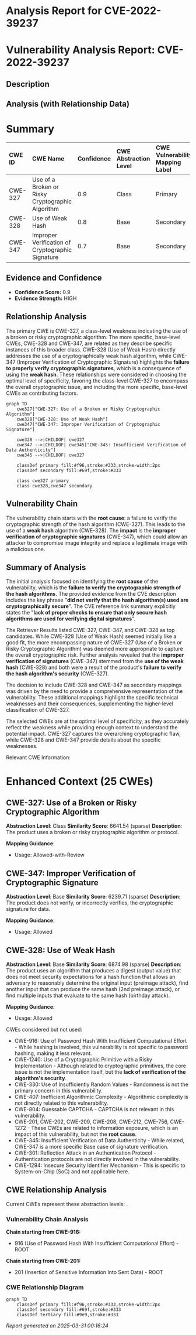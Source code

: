 # Analysis Report for CVE-2022-39237

# Vulnerability Analysis Report: CVE-2022-39237

## Description



## Analysis (with Relationship Data)

# Summary
| CWE ID  | CWE Name                                                        | Confidence | CWE Abstraction Level | CWE Vulnerability Mapping Label | CWE-Vulnerability Mapping Notes |
| :-------- | :-------------------------------------------------------------- | :--------- | :---------------------- | :------------------------------ | :------------------------------ |
| CWE-327   | Use of a Broken or Risky Cryptographic Algorithm              | 0.9        | Class                   | Primary                         | Allowed-with-Review             |
| CWE-328   | Use of Weak Hash                                              | 0.8        | Base                    | Secondary                       | Allowed                         |
| CWE-347   | Improper Verification of Cryptographic Signature              | 0.7        | Base                    | Secondary                       | Allowed                         |

## Evidence and Confidence

*   **Confidence Score:** 0.9
*   **Evidence Strength:** HIGH

## Relationship Analysis
The primary CWE is CWE-327, a class-level weakness indicating the use of a broken or risky cryptographic algorithm. The more specific, base-level CWEs, CWE-328 and CWE-347, are related as they describe specific instances of this broader class. CWE-328 (Use of Weak Hash) directly addresses the use of a cryptographically weak hash algorithm, while CWE-347 (Improper Verification of Cryptographic Signature) highlights the **failure to properly verify cryptographic signatures**, which is a consequence of using the **weak hash**. These relationships were considered in choosing the optimal level of specificity, favoring the class-level CWE-327 to encompass the overall cryptographic issue, and including the more specific, base-level CWEs as contributing factors.

```mermaid
graph TD
    cwe327["CWE-327: Use of a Broken or Risky Cryptographic Algorithm"]
    cwe328["CWE-328: Use of Weak Hash"]
    cwe347["CWE-347: Improper Verification of Cryptographic Signature"]
    
    cwe328 -->|CHILDOF| cwe327
    cwe347 -->|CHILDOF| cwe345["CWE-345: Insufficient Verification of Data Authenticity"]
    cwe345 -->|CHILDOF| cwe327
    
    classDef primary fill:#f96,stroke:#333,stroke-width:2px
    classDef secondary fill:#69f,stroke:#333
    
    class cwe327 primary
    class cwe328,cwe347 secondary
```

## Vulnerability Chain
The vulnerability chain starts with the **root cause**: a failure to verify the cryptographic strength of the hash algorithm (CWE-327). This leads to the use of a **weak hash** algorithm (CWE-328). The **impact** is the **improper verification of cryptographic signatures** (CWE-347), which could allow an attacker to compromise image integrity and replace a legitimate image with a malicious one.

## Summary of Analysis
The initial analysis focused on identifying the **root cause** of the vulnerability, which is the **failure to verify the cryptographic strength of the hash algorithms**. The provided evidence from the CVE description includes the key phrase "**did not verify that the hash algorithm(s) used are cryptographically secure**". The CVE reference link summary explicitly states the "**lack of proper checks to ensure that only secure hash algorithms are used for verifying digital signatures**".

The Retriever Results listed CWE-327, CWE-347, and CWE-328 as top candidates. While CWE-328 (Use of Weak Hash) seemed initially like a good fit, the more encompassing nature of CWE-327 (Use of a Broken or Risky Cryptographic Algorithm) was deemed more appropriate to capture the overall cryptographic risk. Further analysis revealed that the **improper verification of signatures** (CWE-347) stemmed from the **use of the weak hash** (CWE-328) and both were a result of the product's **failure to verify the hash algorithm's security** (CWE-327).

The decision to include CWE-328 and CWE-347 as secondary mappings was driven by the need to provide a comprehensive representation of the vulnerability. These additional mappings highlight the specific technical weaknesses and their consequences, supplementing the higher-level classification of CWE-327.

The selected CWEs are at the optimal level of specificity, as they accurately reflect the weakness while providing enough context to understand the potential impact. CWE-327 captures the overarching cryptographic flaw, while CWE-328 and CWE-347 provide details about the specific weaknesses.

Relevant CWE Information:

# Enhanced Context (25 CWEs)

## CWE-327: Use of a Broken or Risky Cryptographic Algorithm
**Abstraction Level**: Class
**Similarity Score**: 6641.54 (sparse)
**Description**:
The product uses a broken or risky cryptographic algorithm or protocol.

**Mapping Guidance**:
- Usage: Allowed-with-Review

## CWE-347: Improper Verification of Cryptographic Signature
**Abstraction Level**: Base
**Similarity Score**: 6239.71 (sparse)
**Description**:
The product does not verify, or incorrectly verifies, the cryptographic signature for data.

**Mapping Guidance**:
- Usage: Allowed

## CWE-328: Use of Weak Hash
**Abstraction Level**: Base
**Similarity Score**: 6874.98 (sparse)
**Description**:
The product uses an algorithm that produces a digest (output value) that does not meet security expectations for a hash function that allows an adversary to reasonably determine the original input (preimage attack), find another input that can produce the same hash (2nd preimage attack), or find multiple inputs that evaluate to the same hash (birthday attack).

**Mapping Guidance**:
- Usage: Allowed

CWEs considered but not used:

- CWE-916: Use of Password Hash With Insufficient Computational Effort - While hashing is involved, this vulnerability is not specific to password hashing, making it less relevant.
- CWE-1240: Use of a Cryptographic Primitive with a Risky Implementation - Although related to cryptographic primitives, the core issue is not the implementation itself, but the **lack of verification of the algorithm's security**.
- CWE-330: Use of Insufficiently Random Values - Randomness is not the primary concern in this vulnerability.
- CWE-407: Inefficient Algorithmic Complexity - Algorithmic complexity is not directly related to this vulnerability.
- CWE-804: Guessable CAPTCHA - CAPTCHA is not relevant in this vulnerability.
- CWE-201, CWE-202, CWE-209, CWE-208, CWE-212, CWE-756, CWE-1272 - These CWEs are related to information exposure, which is an impact of this vulnerability, but not the **root cause**.
- CWE-345: Insufficient Verification of Data Authenticity - While related, CWE-347 is a more specific Base case of signature verification.
- CWE-301: Reflection Attack in an Authentication Protocol - Authentication protocols are not directly involved in the vulnerability.
- CWE-1294: Insecure Security Identifier Mechanism - This is specific to System-on-Chip (SoC) and not applicable here.


## CWE Relationship Analysis

Current CWEs represent these abstraction levels: .


### Vulnerability Chain Analysis

**Chain starting from CWE-916:**
- 916 (Use of Password Hash With Insufficient Computational Effort) - ROOT


**Chain starting from CWE-201:**
- 201 (Insertion of Sensitive Information Into Sent Data) - ROOT



### CWE Relationship Diagram

```mermaid
graph TD
    classDef primary fill:#f96,stroke:#333,stroke-width:2px
    classDef secondary fill:#69f,stroke:#333
    classDef tertiary fill:#9e9,stroke:#333
```



*Report generated on 2025-03-31 00:16:24*
